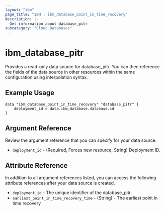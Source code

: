 ```yaml
---
layout: "ibm"
page_title: "IBM : ibm_database_point_in_time_recovery"
description: |-
  Get information about database_pitr
subcategory: "Cloud Databases"
---
```


# ibm_database_pitr

Provides a read-only data source for database_pitr. You can then reference the fields of the data source in other resources within the same configuration using interpolation syntax.

## Example Usage

```hcl
data "ibm_database_point_in_time_recovery" "database_pitr" {
	deployment_id = data.ibm_database.database.id
}
```

## Argument Reference

Review the argument reference that you can specify for your data source.

* `deployment_id` - (Required, Forces new resource, String) Deployment ID.

## Attribute Reference

In addition to all argument references listed, you can access the following attribute references after your data source is created.

* `deployment_id` - The unique identifier of the database_pitr.
* `earliest_point_in_time_recovery_time` - (String) - The earliest point in time recovery

